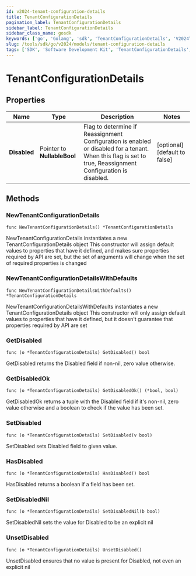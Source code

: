 ```yaml
---
id: v2024-tenant-configuration-details
title: TenantConfigurationDetails
pagination_label: TenantConfigurationDetails
sidebar_label: TenantConfigurationDetails
sidebar_class_name: gosdk
keywords: ['go', 'Golang', 'sdk', 'TenantConfigurationDetails', 'V2024TenantConfigurationDetails'] 
slug: /tools/sdk/go/v2024/models/tenant-configuration-details
tags: ['SDK', 'Software Development Kit', 'TenantConfigurationDetails', 'V2024TenantConfigurationDetails']
---
```


# TenantConfigurationDetails

## Properties

Name | Type | Description | Notes
------------ | ------------- | ------------- | -------------
**Disabled** | Pointer to **NullableBool** | Flag to determine if Reassignment Configuration is enabled or disabled for a tenant.  When this flag is set to true, Reassignment Configuration is disabled. | [optional] [default to false]

## Methods

### NewTenantConfigurationDetails

`func NewTenantConfigurationDetails() *TenantConfigurationDetails`

NewTenantConfigurationDetails instantiates a new TenantConfigurationDetails object
This constructor will assign default values to properties that have it defined,
and makes sure properties required by API are set, but the set of arguments
will change when the set of required properties is changed

### NewTenantConfigurationDetailsWithDefaults

`func NewTenantConfigurationDetailsWithDefaults() *TenantConfigurationDetails`

NewTenantConfigurationDetailsWithDefaults instantiates a new TenantConfigurationDetails object
This constructor will only assign default values to properties that have it defined,
but it doesn't guarantee that properties required by API are set

### GetDisabled

`func (o *TenantConfigurationDetails) GetDisabled() bool`

GetDisabled returns the Disabled field if non-nil, zero value otherwise.

### GetDisabledOk

`func (o *TenantConfigurationDetails) GetDisabledOk() (*bool, bool)`

GetDisabledOk returns a tuple with the Disabled field if it's non-nil, zero value otherwise
and a boolean to check if the value has been set.

### SetDisabled

`func (o *TenantConfigurationDetails) SetDisabled(v bool)`

SetDisabled sets Disabled field to given value.

### HasDisabled

`func (o *TenantConfigurationDetails) HasDisabled() bool`

HasDisabled returns a boolean if a field has been set.

### SetDisabledNil

`func (o *TenantConfigurationDetails) SetDisabledNil(b bool)`

 SetDisabledNil sets the value for Disabled to be an explicit nil

### UnsetDisabled
`func (o *TenantConfigurationDetails) UnsetDisabled()`

UnsetDisabled ensures that no value is present for Disabled, not even an explicit nil

